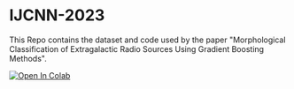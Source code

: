 # IJCNN-2023

This Repo contains the dataset and code used by the paper "Morphological Classification of Extragalactic Radio Sources Using Gradient Boosting Methods".

[![Open In Colab](https://colab.research.google.com/assets/colab-badge.svg)](https://colab.research.google.com/github/AbdollahMasoud/IJCNN-2023/blob/main/IJCNN_2023.ipynb)
